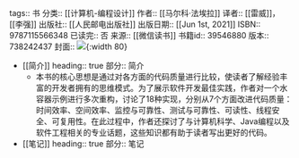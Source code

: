 tags:: 书
分类:: [[计算机-编程设计]]
作者:: [[马尔科·法埃拉]]
译者:: [[雷威]]，[[李强]]
出版社:: [[人民邮电出版社]]
出版日期:: [[Jun 1st, 2021]]
ISBN:: 9787115566348
已读完:: 否
来源:: [[微信读书]]
书籍id:: 39546880
版本:: 738242437
封面:: ![](https://wfqqreader-1252317822.image.myqcloud.com/cover/880/39546880/s_39546880.jpg){:width 80}

- [[简介]]
  heading:: true
  部分:: 简介
	- 本书的核心思想是通过对各方面的代码质量进行比较，使读者了解经验丰富的开发者拥有的思维模式。为了展示软件开发最佳实践，作者对一个水容器示例进行多次重构，讨论了18种实现，分别从7个方面改进代码质量：时间效率、空间效率、监控与可靠性、测试与可靠性、可读性、线程安全、可复用性。在此过程中，作者还探讨了与计算机科学、Java编程以及软件工程相关的专业话题，这些知识都有助于读者写出更好的代码。
- [[笔记]]
  heading:: true
  部分:: 笔记